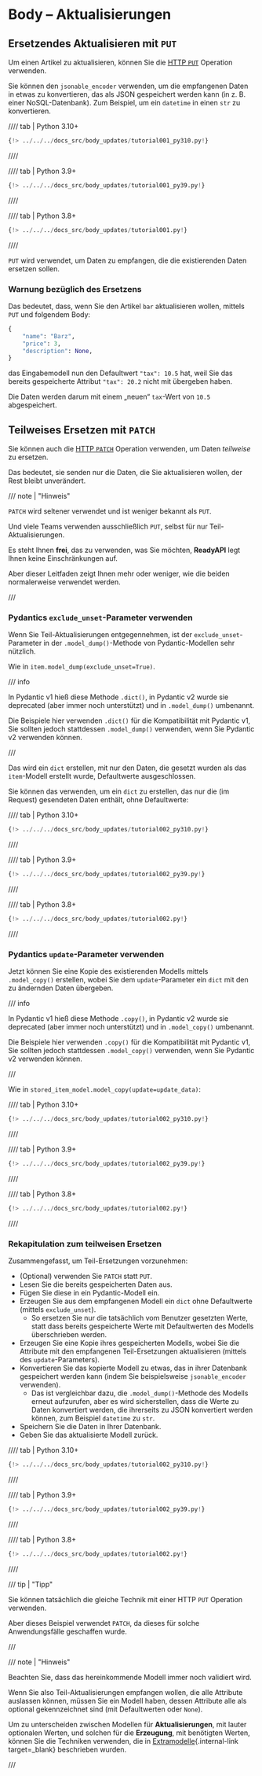 # Body – Aktualisierungen

## Ersetzendes Aktualisieren mit `PUT`

Um einen Artikel zu aktualisieren, können Sie die <a href="https://developer.mozilla.org/en-US/docs/Web/HTTP/Methods/PUT" class="external-link" target="_blank">HTTP `PUT`</a> Operation verwenden.

Sie können den `jsonable_encoder` verwenden, um die empfangenen Daten in etwas zu konvertieren, das als JSON gespeichert werden kann (in z. B. einer NoSQL-Datenbank). Zum Beispiel, um ein `datetime` in einen `str` zu konvertieren.

//// tab | Python 3.10+

```Python hl_lines="28-33"
{!> ../../../docs_src/body_updates/tutorial001_py310.py!}
```

////

//// tab | Python 3.9+

```Python hl_lines="30-35"
{!> ../../../docs_src/body_updates/tutorial001_py39.py!}
```

////

//// tab | Python 3.8+

```Python hl_lines="30-35"
{!> ../../../docs_src/body_updates/tutorial001.py!}
```

////

`PUT` wird verwendet, um Daten zu empfangen, die die existierenden Daten ersetzen sollen.

### Warnung bezüglich des Ersetzens

Das bedeutet, dass, wenn Sie den Artikel `bar` aktualisieren wollen, mittels `PUT` und folgendem Body:

```Python
{
    "name": "Barz",
    "price": 3,
    "description": None,
}
```

das Eingabemodell nun den Defaultwert `"tax": 10.5` hat, weil Sie das bereits gespeicherte Attribut `"tax": 20.2` nicht mit übergeben haben.

Die Daten werden darum mit einem „neuen“ `tax`-Wert von `10.5` abgespeichert.

## Teilweises Ersetzen mit `PATCH`

Sie können auch die <a href="https://developer.mozilla.org/en-US/docs/Web/HTTP/Methods/PATCH" class="external-link" target="_blank">HTTP `PATCH`</a> Operation verwenden, um Daten *teilweise* zu ersetzen.

Das bedeutet, sie senden nur die Daten, die Sie aktualisieren wollen, der Rest bleibt unverändert.

/// note | "Hinweis"

`PATCH` wird seltener verwendet und ist weniger bekannt als `PUT`.

Und viele Teams verwenden ausschließlich `PUT`, selbst für nur Teil-Aktualisierungen.

Es steht Ihnen **frei**, das zu verwenden, was Sie möchten, **ReadyAPI** legt Ihnen keine Einschränkungen auf.

Aber dieser Leitfaden zeigt Ihnen mehr oder weniger, wie die beiden normalerweise verwendet werden.

///

### Pydantics `exclude_unset`-Parameter verwenden

Wenn Sie Teil-Aktualisierungen entgegennehmen, ist der `exclude_unset`-Parameter in der `.model_dump()`-Methode von Pydantic-Modellen sehr nützlich.

Wie in `item.model_dump(exclude_unset=True)`.

/// info

In Pydantic v1 hieß diese Methode `.dict()`, in Pydantic v2 wurde sie deprecated (aber immer noch unterstützt) und in `.model_dump()` umbenannt.

Die Beispiele hier verwenden `.dict()` für die Kompatibilität mit Pydantic v1, Sie sollten jedoch stattdessen `.model_dump()` verwenden, wenn Sie Pydantic v2 verwenden können.

///

Das wird ein `dict` erstellen, mit nur den Daten, die gesetzt wurden als das `item`-Modell erstellt wurde, Defaultwerte ausgeschlossen.

Sie können das verwenden, um ein `dict` zu erstellen, das nur die (im Request) gesendeten Daten enthält, ohne Defaultwerte:

//// tab | Python 3.10+

```Python hl_lines="32"
{!> ../../../docs_src/body_updates/tutorial002_py310.py!}
```

////

//// tab | Python 3.9+

```Python hl_lines="34"
{!> ../../../docs_src/body_updates/tutorial002_py39.py!}
```

////

//// tab | Python 3.8+

```Python hl_lines="34"
{!> ../../../docs_src/body_updates/tutorial002.py!}
```

////

### Pydantics `update`-Parameter verwenden

Jetzt können Sie eine Kopie des existierenden Modells mittels `.model_copy()` erstellen, wobei Sie dem `update`-Parameter ein `dict` mit den zu ändernden Daten übergeben.

/// info

In Pydantic v1 hieß diese Methode `.copy()`, in Pydantic v2 wurde sie deprecated (aber immer noch unterstützt) und in `.model_copy()` umbenannt.

Die Beispiele hier verwenden `.copy()` für die Kompatibilität mit Pydantic v1, Sie sollten jedoch stattdessen `.model_copy()` verwenden, wenn Sie Pydantic v2 verwenden können.

///

Wie in `stored_item_model.model_copy(update=update_data)`:

//// tab | Python 3.10+

```Python hl_lines="33"
{!> ../../../docs_src/body_updates/tutorial002_py310.py!}
```

////

//// tab | Python 3.9+

```Python hl_lines="35"
{!> ../../../docs_src/body_updates/tutorial002_py39.py!}
```

////

//// tab | Python 3.8+

```Python hl_lines="35"
{!> ../../../docs_src/body_updates/tutorial002.py!}
```

////

### Rekapitulation zum teilweisen Ersetzen

Zusammengefasst, um Teil-Ersetzungen vorzunehmen:

* (Optional) verwenden Sie `PATCH` statt `PUT`.
* Lesen Sie die bereits gespeicherten Daten aus.
* Fügen Sie diese in ein Pydantic-Modell ein.
* Erzeugen Sie aus dem empfangenen Modell ein `dict` ohne Defaultwerte (mittels `exclude_unset`).
    * So ersetzen Sie nur die tatsächlich vom Benutzer gesetzten Werte, statt dass bereits gespeicherte Werte mit Defaultwerten des Modells überschrieben werden.
* Erzeugen Sie eine Kopie ihres gespeicherten Modells, wobei Sie die Attribute mit den empfangenen Teil-Ersetzungen aktualisieren (mittels des `update`-Parameters).
* Konvertieren Sie das kopierte Modell zu etwas, das in ihrer Datenbank gespeichert werden kann (indem Sie beispielsweise `jsonable_encoder` verwenden).
    * Das ist vergleichbar dazu, die `.model_dump()`-Methode des Modells erneut aufzurufen, aber es wird sicherstellen, dass die Werte zu Daten konvertiert werden, die ihrerseits zu JSON konvertiert werden können, zum Beispiel `datetime` zu `str`.
* Speichern Sie die Daten in Ihrer Datenbank.
* Geben Sie das aktualisierte Modell zurück.

//// tab | Python 3.10+

```Python hl_lines="28-35"
{!> ../../../docs_src/body_updates/tutorial002_py310.py!}
```

////

//// tab | Python 3.9+

```Python hl_lines="30-37"
{!> ../../../docs_src/body_updates/tutorial002_py39.py!}
```

////

//// tab | Python 3.8+

```Python hl_lines="30-37"
{!> ../../../docs_src/body_updates/tutorial002.py!}
```

////

/// tip | "Tipp"

Sie können tatsächlich die gleiche Technik mit einer HTTP `PUT` Operation verwenden.

Aber dieses Beispiel verwendet `PATCH`, da dieses für solche Anwendungsfälle geschaffen wurde.

///

/// note | "Hinweis"

Beachten Sie, dass das hereinkommende Modell immer noch validiert wird.

Wenn Sie also Teil-Aktualisierungen empfangen wollen, die alle Attribute auslassen können, müssen Sie ein Modell haben, dessen Attribute alle als optional gekennzeichnet sind (mit Defaultwerten oder `None`).

Um zu unterscheiden zwischen Modellen für **Aktualisierungen**, mit lauter optionalen Werten, und solchen für die **Erzeugung**, mit benötigten Werten, können Sie die Techniken verwenden, die in [Extramodelle](extra-models.md){.internal-link target=_blank} beschrieben wurden.

///
